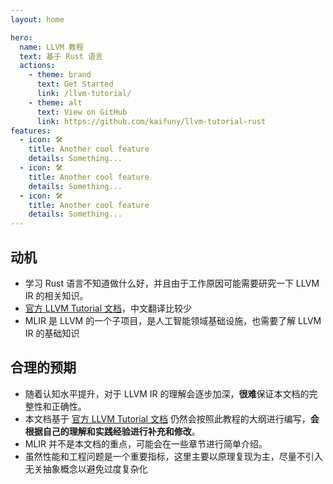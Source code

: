 ```yaml
---
layout: home

hero:
  name: LLVM 教程
  text: 基于 Rust 语言
  actions:
    - theme: brand
      text: Get Started
      link: /llvm-tutorial/
    - theme: alt
      text: View on GitHub
      link: https://github.com/kaifuny/llvm-tutorial-rust
features:
  - icon: 🛠️
    title: Another cool feature
    details: Something...
  - icon: 🛠️
    title: Another cool feature
    details: Something...
  - icon: 🛠️
    title: Another cool feature
    details: Something...
---
```


## 动机

* 学习 Rust 语言不知道做什么好，并且由于工作原因可能需要研究一下 LLVM IR 的相关知识。
* [官方 LLVM Tutorial 文档](https://llvm.org/docs/tutorial/index.html)，中文翻译比较少
* MLIR 是 LLVM 的一个子项目，是人工智能领域基础设施，也需要了解 LLVM IR 的基础知识

## 合理的预期

* 随着认知水平提升，对于 LLVM IR 的理解会逐步加深，**很难**保证本文档的完整性和正确性。
* 本文档基于 [官方 LLVM Tutorial 文档](https://llvm.org/docs/tutorial/index.html) 仍然会按照此教程的大纲进行编写，**会根据自己的理解和实践经验进行补充和修改**。
* MLIR 并不是本文档的重点，可能会在一些章节进行简单介绍。
* 虽然性能和工程问题是一个重要指标，这里主要以原理复现为主，尽量不引入无关抽象概念以避免过度复杂化